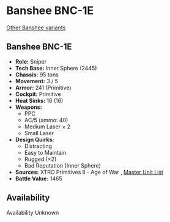 # Banshee BNC-1E 

[Other Banshee variants](../banshee.md) 

## Banshee BNC-1E 

- **Role:** Sniper 
- **Tech Base:** Inner Sphere (2445) 
- **Chassis:** 95 tons 
- **Movement:** 3 / 5 
- **Armor:** 241 (Primitive) 
- **Cockpit:** Primitive 
- **Heat Sinks:** 16 (16) 
- **Weapons:** 
  - PPC 
  - AC/5 (ammo: 40) 
  - Medium Laser × 2 
  - Small Laser 
- **Design Quirks:** 
  - Distracting 
  - Easy to Maintain 
  - Rugged (×2) 
  - Bad Reputation (Inner Sphere) 
- **Sources:** XTRO Primitives II - Age of War , [Master Unit List](http://masterunitlist.info/Unit/Details/3785/banshee-bnc-1e) 
- **Battle Value:** 1465 

## Availability 

Availability Unknown 

